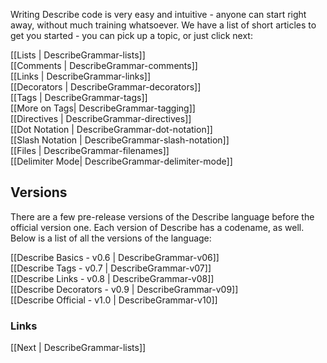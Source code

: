 Writing Describe code is very easy and intuitive - anyone can start right away, without much training whatsoever. We have a list of short articles to get you started - you can pick up a topic, or just click next:<br>

[[Lists | DescribeGrammar-lists]]  
[[Comments | DescribeGrammar-comments]]  
[[Links | DescribeGrammar-links]]  
[[Decorators | DescribeGrammar-decorators]]  
[[Tags | DescribeGrammar-tags]]  
[[More on Tags| DescribeGrammar-tagging]]  
[[Directives | DescribeGrammar-directives]]  
[[Dot Notation | DescribeGrammar-dot-notation]]  
[[Slash Notation | DescribeGrammar-slash-notation]]  
[[Files | DescribeGrammar-filenames]]  
[[Delimiter Mode| DescribeGrammar-delimiter-mode]]    
   
## Versions

There are a few pre-release versions of the Describe language before the official version one. Each version of Describe has a codename, as well. Below is a list of all the versions of the language:<br>

[[Describe Basics - v0.6 | DescribeGrammar-v06]]  
[[Describe Tags - v0.7 | DescribeGrammar-v07]]  
[[Describe Links - v0.8 | DescribeGrammar-v08]]  
[[Describe Decorators - v0.9 | DescribeGrammar-v09]]  
[[Describe Official - v1.0 | DescribeGrammar-v10]]  

### Links
[[Next | DescribeGrammar-lists]]  

